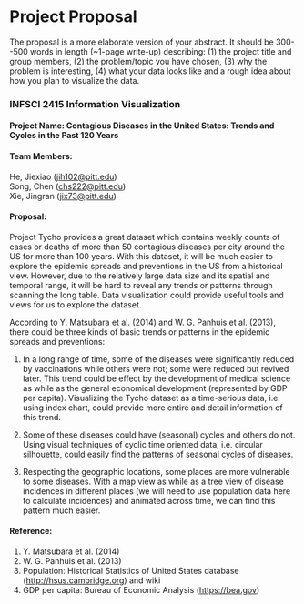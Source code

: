 # Project Proposal

The proposal is a more elaborate version of your abstract. It should be 300--500 words in length (~1-page write-up) describing: (1) the project title and group members, (2) the problem/topic you have chosen, (3) why the problem is interesting, (4) what your data looks like and a rough idea about how you plan to visualize the data.

### INFSCI 2415 Information Visualization

#### Project Name: Contagious Diseases in the United States: Trends and Cycles in the Past 120 Years

#### Team Members:

He, Jiexiao (jih102@pitt.edu)  
Song, Chen (chs222@pitt.edu)  
Xie, Jingran (jix73@pitt.edu)  

#### Proposal:

Project Tycho provides a great dataset which contains weekly counts of cases or deaths of more than 50 contagious diseases per city around the US for more than 100 years. With this dataset, it will be much easier to explore the epidemic spreads and preventions in the US from a historical view. However, due to the relatively large data size and its spatial and temporal range, it will be hard to reveal any trends or patterns through scanning the long table. Data visualization could provide useful tools and views for us to explore the dataset.

According to Y. Matsubara et al. (2014) and W. G. Panhuis et al. (2013), there could be three kinds of basic trends or patterns in the epidemic spreads and preventions:   

1) In a long range of time, some of the diseases were significantly reduced by vaccinations while others were not; some were reduced but revived later. This trend could be effect by the development of medical science as while as the general economical development (represented by GDP per capita). Visualizing the Tycho dataset as a time-serious data, i.e. using index chart, could provide more entire and detail information of this trend.  

2) Some of these diseases could have (seasonal) cycles and others do not. Using visual techniques of cyclic time oriented data, i.e. circular silhouette, could easily find the patterns of seasonal cycles of diseases.

3) Respecting the geographic locations, some places are more vulnerable to some diseases. With a map view as while as a tree view of disease incidences in different places (we will need to use population data here to calculate incidences) and animated across time, we can find this pattern much easier.


#### Reference:

1. Y. Matsubara et al. (2014)
2. W. G. Panhuis et al. (2013)
3. Population: Historical Statistics of United States database (http://hsus.cambridge.org) and wiki
4. GDP per capita: Bureau of Economic Analysis (https://bea.gov)
